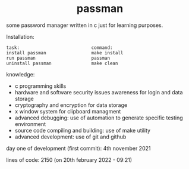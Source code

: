 <h1 align="center">passman</h1>

some password manager written in c just for learning purposes.

Installation:

    task:                           command:
    install passman                 make install
    run passman                     passman
    uninstall passman               make clean

knowledge:
 - c programming skills
 - hardware and software security issues awareness for login and data storage
 - cryptography and encryption for data storage
 - x window system for clipboard managment
 - advanced debugging: use of automation to generate specific testing environment 
 - source code compiling and building: use of make utility
 - advanced development: use of git and github

day one of development (first commit): 4th november 2021

lines of code: 2150 (on 20th february 2022 - 09:21)

